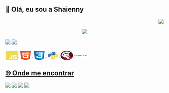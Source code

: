 ## 👋 Olá, eu sou a Shaienny

<img align="right" src="https://komarev.com/ghpvc/?username=shaienny&color=ff69b4"><br>
<div align="center">
  <a href="https://github.com/shaienny">
    <img align="center" src="Welcome.gif" width="500">
  </a>
</div>
<br>

<div>
  <a href="https://github.com/shaienny">
  <img height="180em" src="https://github-readme-stats.vercel.app/api?username=shaienny&theme=jolly&show_icons=true">
  <img height="180em" src="https://github-readme-stats.vercel.app/api/top-langs/?username=shaienny&layout=compact&langs_count-16&theme=jolly">
</div>

<div style="display: inline_block"><br>
  <img align="center" alt="Shay-Js" height="30" width="40" src="https://raw.githubusercontent.com/devicons/devicon/master/icons/javascript/javascript-plain.svg">
  <img align="center" alt="Shay-HTML" height="30" width="40" src="https://raw.githubusercontent.com/devicons/devicon/master/icons/html5/html5-original.svg">
  <img align="center" alt="Shay-CSS" height="30" width="40" src="https://raw.githubusercontent.com/devicons/devicon/master/icons/css3/css3-original.svg">
  <img align="center" alt="Shay-Python" height="30" width="40" src="https://raw.githubusercontent.com/devicons/devicon/master/icons/python/python-original.svg">
  <img align="center" alt="Shay-Delphi" height="30" width="40" src="https://raw.githubusercontent.com/devicons/devicon/master/icons/delphi/delphi-original.svg">
  <img align="center" alt="Shay-Sql" height="30" width="40" src="https://raw.githubusercontent.com/devicons/devicon/master/icons/oracle/oracle-original.svg">
</div>
  
## 🌐 Onde me encontrar  
 
<div> 
  <a href="https://instagram.com/shayrezende" target="_blank"><img src="https://img.shields.io/badge/-Instagram-%23E4405F?style=for-the-badge&logo=instagram&logoColor=white" target="_blank"></a>
  <a href="https://discord.com/invite/H8KaqwuZ" target="_blank"><img src="https://img.shields.io/badge/Discord-7289DA?style=for-the-badge&logo=discord&logoColor=white" target="_blank"></a> 
  <a href = "mailto:shaiennynha@hotmail.com"><img src="https://img.shields.io/badge/-Gmail-%23333?style=for-the-badge&logo=gmail&logoColor=white" target="_blank"></a>
  <a href="https://www.linkedin.com/in/shaienny" target="_blank"><img src="https://img.shields.io/badge/-LinkedIn-%230077B5?style=for-the-badge&logo=linkedin&logoColor=white" target="_blank"></a> 
</div>

